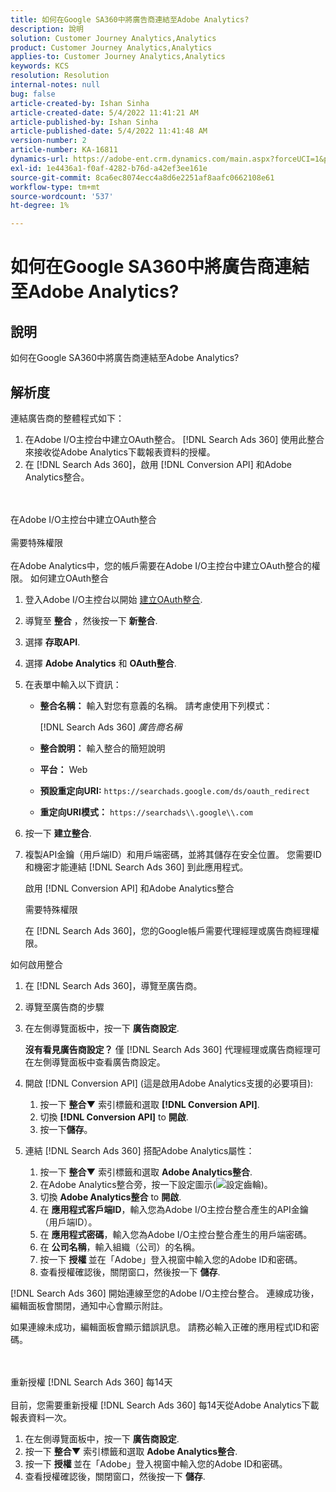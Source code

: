 ```yaml
---
title: 如何在Google SA360中將廣告商連結至Adobe Analytics?
description: 說明
solution: Customer Journey Analytics,Analytics
product: Customer Journey Analytics,Analytics
applies-to: Customer Journey Analytics,Analytics
keywords: KCS
resolution: Resolution
internal-notes: null
bug: false
article-created-by: Ishan Sinha
article-created-date: 5/4/2022 11:41:21 AM
article-published-by: Ishan Sinha
article-published-date: 5/4/2022 11:41:48 AM
version-number: 2
article-number: KA-16811
dynamics-url: https://adobe-ent.crm.dynamics.com/main.aspx?forceUCI=1&pagetype=entityrecord&etn=knowledgearticle&id=2e22a71b-9fcb-ec11-a7b5-6045bd00db25
exl-id: 1e4436a1-f0af-4282-b76d-a42ef3ee161e
source-git-commit: 8ca6ec8074ecc4a8d6e2251af8aafc0662108e61
workflow-type: tm+mt
source-wordcount: '537'
ht-degree: 1%

---
```


# 如何在Google SA360中將廣告商連結至Adobe Analytics?

## 說明


如何在Google SA360中將廣告商連結至Adobe Analytics?


## 解析度


連結廣告商的整體程式如下：

1. 在Adobe I/O主控台中建立OAuth整合。 [!DNL Search Ads 360] 使用此整合來接收從Adobe Analytics下載報表資料的授權。
1. 在 [!DNL Search Ads 360]，啟用 [!DNL Conversion API] 和Adobe Analytics整合。

<br><br>在Adobe I/O主控台中建立OAuth整合<br><br>需要特殊權限<br><br>
在Adobe Analytics中，您的帳戶需要在Adobe I/O主控台中建立OAuth整合的權限。
如何建立OAuth整合
1. 登入Adobe I/O主控台以開始 [建立OAuth整合](https://www.adobe.io/authentication/auth-methods.html#!AdobeDocs/adobeio-auth/master/AuthenticationOverview/OAuthIntegration.md).
1. 導覽至 <b>整合</b> ，然後按一下 <b>新整合</b>.
1. 選擇 <b>存取API</b>.
1. 選擇 <b>Adobe Analytics</b> 和 <b>OAuth整合</b>.
1. 在表單中輸入以下資訊：
   - <b>整合名稱：</b> 輸入對您有意義的名稱。 請考慮使用下列模式：

      [!DNL Search Ads 360] *廣告商名稱*

   - <b>整合說明：</b> 輸入整合的簡短說明
   - <b>平台：</b> Web
   - <b>預設重定向URI:</b> `https://searchads.google.com/ds/oauth_redirect`
   - <b>重定向URI模式：</b> `https://searchads\\.google\\.com`

1. 按一下 <b>建立整合</b>.
1. 複製API金鑰（用戶端ID）和用戶端密碼，並將其儲存在安全位置。 您需要ID和機密才能連結 [!DNL Search Ads 360] 到此應用程式。

   啟用 [!DNL Conversion API] 和Adobe Analytics整合

   需要特殊權限

   在 [!DNL Search Ads 360]，您的Google帳戶需要代理經理或廣告商經理權限。

如何啟用整合

1. 在 [!DNL Search Ads 360]，導覽至廣告商。
1. 導覽至廣告商的步驟
1. 在左側導覽面板中，按一下 <b>廣告商設定</b>.

   <b>沒有看見廣告商設定？</b> 僅 [!DNL Search Ads 360] 代理經理或廣告商經理可在左側導覽面板中查看廣告商設定。

1. 開啟 [!DNL Conversion API] (這是啟用Adobe Analytics支援的必要項目):

   1. 按一下 <b>整合▼</b> 索引標籤和選取 <b>[!DNL Conversion API]</b>.
   1. 切換 <b>[!DNL Conversion API]</b> to <b>開啟</b>.
   1. 按一下<b>儲存</b>。

1. 連結 [!DNL Search Ads 360] 搭配Adobe Analytics屬性：

   1. 按一下 <b>整合▼</b> 索引標籤和選取 <b>Adobe Analytics整合</b>.
   1. 在Adobe Analytics整合旁，按一下設定圖示(![設定齒輪](https://lh3.googleusercontent.com/epGzW5mbor9RE_qz89J5G7pIHHCI0kfzQSMglH7hxWZlWkyoRtS1urgdIttMd71uOtk=w18 "設定齒輪"))。
   1. 切換 <b>Adobe Analytics整合</b> to <b>開啟</b>.
   1. 在 <b>應用程式客戶端ID</b>，輸入您為Adobe I/O主控台整合產生的API金鑰（用戶端ID）。
   1. 在 <b>應用程式密碼</b>，輸入您為Adobe I/O主控台整合產生的用戶端密碼。
   1. 在 <b>公司名稱</b>，輸入組織（公司）的名稱。
   1. 按一下 <b>授權 </b>並在「Adobe」登入視窗中輸入您的Adobe ID和密碼。
   1. 查看授權確認後，關閉窗口，然後按一下 <b>儲存</b>.

[!DNL Search Ads 360] 開始連線至您的Adobe I/O主控台整合。 連線成功後，編輯面板會關閉，通知中心會顯示附註。

如果連線未成功，編輯面板會顯示錯誤訊息。 請務必輸入正確的應用程式ID和密碼。

<br><br>重新授權 [!DNL Search Ads 360] 每14天<br><br>
目前，您需要重新授權 [!DNL Search Ads 360] 每14天從Adobe Analytics下載報表資料一次。

1. 在左側導覽面板中，按一下 <b>廣告商設定</b>.
1. 按一下 <b>整合▼</b> 索引標籤和選取 <b>Adobe Analytics整合</b>.
1. 按一下 <b>授權 </b>並在「Adobe」登入視窗中輸入您的Adobe ID和密碼。
1. 查看授權確認後，關閉窗口，然後按一下 <b>儲存</b>.
